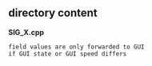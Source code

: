 ## directory content

**SIG_X.cpp**
```
field values are only forwarded to GUI
if GUI state or GUI speed differs
```
